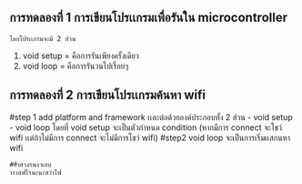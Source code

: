## การทดลองที่ 1 การเขียนโปรเเกรมเพื่อรันใน microcontroller
    โดยโปรเเกรมจะมี 2 ส่วน
  1. void setup = คือการรันเพียงครั้งเดียว
  2. void loop = คือการรันวนไปเรื่อยๆ

## การทดลองที่ 2 การเขียนโปรเเกรมค้นหา wifi 
   #step 1 add platform and framework เเละต่อด้วยองค์ประกอบทั้ง 2 ส่วน
    - void setup
    - void loop
    โดยที่ void setup จะเป็นตัวกำหนด condition (หากมีการ connect จะโชว์ wifi เเต่ถ้าไม่มีการ connect จะไม่มีการโชว์ wifi)
    #step2 void loop จะเป็นการเริ่มเเสกนหา wifi
    
    ##ำสวงรพงวเยบ
    ำาวสฟไรนะนะสวำไฟ
